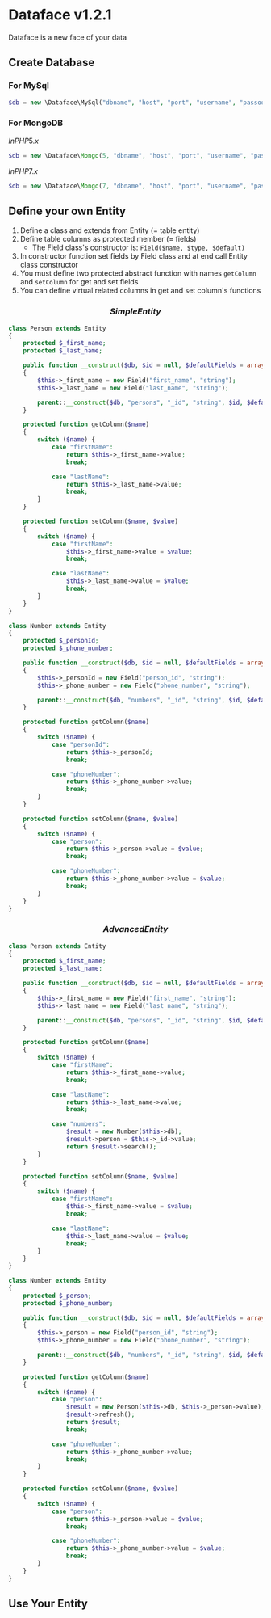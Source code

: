 # Dataface v1.2.1

Dataface is a new face of your data

## Create Database

### For MySql

```php
$db = new \Dataface\MySql("dbname", "host", "port", "username", "passoord");
```

### For MongoDB

$In PHP 5.x$

```php
$db = new \Dataface\Mongo(5, "dbname", "host", "port", "username", "passoord");
```

$In PHP 7.x$

```php
$db = new \Dataface\Mongo(7, "dbname", "host", "port", "username", "passoord");
```

## Define your own Entity

1. Define a class and extends from Entity (= table entity)
2. Define table columns as protected member (= fields)
    * The Field class's constructor is: ```Field($name, $type, $default)```
3. In constructor function set fields by Field class and at end call Entity class constructor
4. You must define two protected abstract function with names ```getColumn``` and ```setColumn``` for get and set fields
5. You can define virtual related columns in get and set column's functions

### $$Simple Entity$$

```php
class Person extends Entity
{
    protected $_first_name;
    protected $_last_name;

    public function __construct($db, $id = null, $defaultFields = array())
    {
        $this->_first_name = new Field("first_name", "string");
        $this->_last_name = new Field("last_name", "string");

        parent::__construct($db, "persons", "_id", "string", $id, $defaultFields);
    }

    protected function getColumn($name)
    {
        switch ($name) {
            case "firstName":
                return $this->_first_name->value;
                break;

            case "lastName":
                return $this->_last_name->value;
                break;
        }
    }

    protected function setColumn($name, $value)
    {
        switch ($name) {
            case "firstName":
                $this->_first_name->value = $value;
                break;

            case "lastName":
                $this->_last_name->value = $value;
                break;
        }
    }
}
```

```php
class Number extends Entity
{
    protected $_personId;
    protected $_phone_number;

    public function __construct($db, $id = null, $defaultFields = array())
    {
        $this->_personId = new Field("person_id", "string");
        $this->_phone_number = new Field("phone_number", "string");

        parent::__construct($db, "numbers", "_id", "string", $id, $defaultFields);
    }

    protected function getColumn($name)
    {
        switch ($name) {
            case "personId":
                return $this->_personId;
                break;

            case "phoneNumber":
                return $this->_phone_number->value;
                break;
        }
    }

    protected function setColumn($name, $value)
    {
        switch ($name) {
            case "person":
                return $this->_person->value = $value;
                break;

            case "phoneNumber":
                return $this->_phone_number->value = $value;
                break;
        }
    }
}
```

### $$Advanced Entity$$

```php
class Person extends Entity
{
    protected $_first_name;
    protected $_last_name;

    public function __construct($db, $id = null, $defaultFields = array())
    {
        $this->_first_name = new Field("first_name", "string");
        $this->_last_name = new Field("last_name", "string");

        parent::__construct($db, "persons", "_id", "string", $id, $defaultFields);
    }

    protected function getColumn($name)
    {
        switch ($name) {
            case "firstName":
                return $this->_first_name->value;
                break;

            case "lastName":
                return $this->_last_name->value;
                break;

            case "numbers":
                $result = new Number($this->db);
                $result->person = $this->_id->value;
                return $result->search();
        }
    }

    protected function setColumn($name, $value)
    {
        switch ($name) {
            case "firstName":
                $this->_first_name->value = $value;
                break;

            case "lastName":
                $this->_last_name->value = $value;
                break;
        }
    }
}
```

```php
class Number extends Entity
{
    protected $_person;
    protected $_phone_number;

    public function __construct($db, $id = null, $defaultFields = array())
    {
        $this->_person = new Field("person_id", "string");
        $this->_phone_number = new Field("phone_number", "string");

        parent::__construct($db, "numbers", "_id", "string", $id, $defaultFields);
    }

    protected function getColumn($name)
    {
        switch ($name) {
            case "person":
                $result = new Person($this->db, $this->_person->value);
                $result->refresh();
                return $result;
                break;

            case "phoneNumber":
                return $this->_phone_number->value;
                break;
        }
    }

    protected function setColumn($name, $value)
    {
        switch ($name) {
            case "person":
                return $this->_person->value = $value;
                break;

            case "phoneNumber":
                return $this->_phone_number->value = $value;
                break;
        }
    }
}
```

## Use Your Entity

